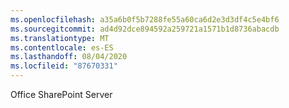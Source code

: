 ```yaml
---
ms.openlocfilehash: a35a6b0f5b7288fe55a60ca6d2e3d3df4c5e4bf6
ms.sourcegitcommit: ad4d92dce894592a259721a1571b1d8736abacdb
ms.translationtype: MT
ms.contentlocale: es-ES
ms.lasthandoff: 08/04/2020
ms.locfileid: "87670331"
---
```

Office SharePoint Server
